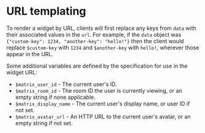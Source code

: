 # URL templating

To render a widget by URL, clients will first replace any keys from `data` with their associated
values in the `url`. For example, if the `data` object was
`{"custom-key": 1234, "another-key": "hello!"}` then the client would replace `$custom-key` with
`1234` and `$another-key` with `hello!`, wherever those appear in the URL.

Some additional variables are defined by the specification for use in the widget URL:

* `$matrix_user_id` - The current user's ID.
* `$matrix_room_id` - The room ID the user is currently viewing, or an empty string if none
  applicable.
* `$matrix_display_name` - The current user's display name, or user ID if not set.
* `$matrix_avatar_url` - An HTTP URL to the current user's avatar, or an empty string if not set.

